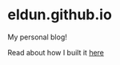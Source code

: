 # eldun.github.io
My personal blog!

Read about how I built it [here](https://eldun.github.io/2020/05/18/building-a-blog.html)
